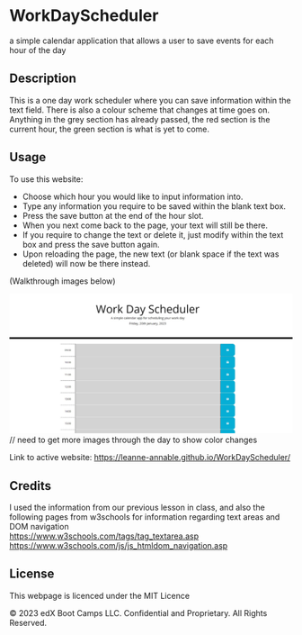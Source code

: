 # WorkDayScheduler
a simple calendar application that allows a user to save events for each hour of the day

## Description 

This is a one day work scheduler where you can save information within the text field.
There is also a colour scheme that changes at time goes on.
Anything in the grey section has already passed, the red section is the current hour, the green section is what is yet to come.


## Usage 

To use this website:
- Choose which hour you would like to input information into.
- Type any information you require to be saved within the blank text box.
- Press the save button at the end of the hour slot.
- When you next come back to the page, your text will still be there.
- If you require to change the text or delete it, just modify within the text box and press the save button again.
- Upon reloading the page, the new text (or blank space if the text was deleted) will now be there instead.


(Walkthrough images below)

![StartScreen](./assets/images/start-screen.jpg)<br>
// need to get more images through the day to show color changes



Link to active website: https://leanne-annable.github.io/WorkDayScheduler/


## Credits

I used the information from our previous lesson in class, and also the following pages from w3schools for information regarding text areas and DOM navigation<br>
https://www.w3schools.com/tags/tag_textarea.asp<br>
https://www.w3schools.com/js/js_htmldom_navigation.asp<br>


## License

This webpage is licenced under the MIT Licence

© 2023 edX Boot Camps LLC. Confidential and Proprietary. All Rights Reserved.